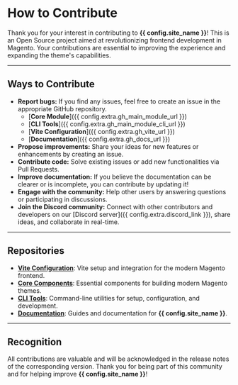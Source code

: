 # How to Contribute

Thank you for your interest in contributing to **{{ config.site_name }}**! This is an Open Source project aimed at revolutionizing frontend development in Magento. Your contributions are essential to improving the experience and expanding the theme's capabilities.

---

## Ways to Contribute

- **Report bugs:** If you find any issues, feel free to create an issue in the appropriate GitHub repository.
    - [**Core Module**]({{ config.extra.gh_main_module_url }})
    - [**CLI Tools**]({{ config.extra.gh_main_module_cli_url }})
    - [**Vite Configuration**]({{ config.extra.gh_vite_url }})
    - [**Documentation**]({{ config.extra.gh_docs_url }})
- **Propose improvements:** Share your ideas for new features or enhancements by creating an issue.
- **Contribute code:** Solve existing issues or add new functionalities via Pull Requests.
- **Improve documentation:** If you believe the documentation can be clearer or is incomplete, you can contribute by updating it!
- **Engage with the community:** Help other users by answering questions or participating in discussions.
- **Join the Discord community:** Connect with other contributors and developers on our [Discord server]({{ config.extra.discord_link }}), share ideas, and collaborate in real-time.

---

## Repositories

- [**Vite Configuration**](https://github.com/mage-obsidian/component-modern-frontend): Vite setup and integration for the modern Magento frontend.
- [**Core Components**](https://github.com/mage-obsidian/module-modern-frontend): Essential components for building modern Magento themes.
- [**CLI Tools**](https://github.com/mage-obsidian/module-modern-frontend-cli): Command-line utilities for setup, configuration, and development.
- [**Documentation**](https://github.com/mage-obsidian/MagentoModernFrontendDocs): Guides and documentation for **{{ config.site_name }}**.

---

## Recognition

All contributions are valuable and will be acknowledged in the release notes of the corresponding version. Thank you for being part of this community and for helping improve **{{ config.site_name }}**!
